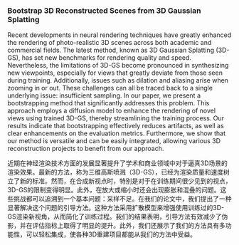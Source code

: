 ### Bootstrap 3D Reconstructed Scenes from 3D Gaussian Splatting

Recent developments in neural rendering techniques have greatly enhanced the rendering of photo-realistic 3D scenes across both academic and commercial fields. The latest method, known as 3D Gaussian Splatting (3D-GS), has set new benchmarks for rendering quality and speed. Nevertheless, the limitations of 3D-GS become pronounced in synthesizing new viewpoints, especially for views that greatly deviate from those seen during training. Additionally, issues such as dilation and aliasing arise when zooming in or out. These challenges can all be traced back to a single underlying issue: insufficient sampling. In our paper, we present a bootstrapping method that significantly addresses this problem. This approach employs a diffusion model to enhance the rendering of novel views using trained 3D-GS, thereby streamlining the training process. Our results indicate that bootstrapping effectively reduces artifacts, as well as clear enhancements on the evaluation metrics. Furthermore, we show that our method is versatile and can be easily integrated, allowing various 3D reconstruction projects to benefit from our approach.

近期在神经渲染技术方面的发展显著提升了学术和商业领域中对于逼真3D场景的渲染效果。最新的方法，称为三维高斯喷溅（3D-GS），已经为渲染质量和速度树立了新的标准。然而，在合成新视点时，特别是对于在训练期间很少见到的视点，3D-GS的限制变得明显。此外，在放大或缩小时还会出现膨胀和混叠的问题。这些挑战都可以追溯到一个基本问题：采样不足。在我们的论文中，我们提出了一种显著解决这个问题的引导方法。这种方法采用扩散模型来增强使用训练过的3D-GS渲染新视角，从而简化了训练过程。我们的结果表明，引导方法有效减少了伪影，并在评估指标上取得了明显的提升。此外，我们还展示了我们的方法具有多功能性，可以轻松集成，使各种3D重建项目都能从我们的方法中受益。
